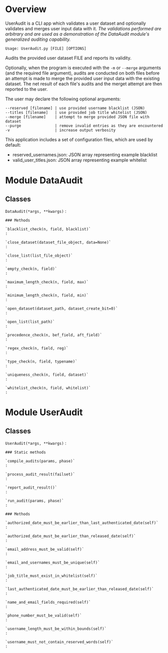 # Overview

UserAudit is a CLI app which validates a user dataset and optionally validates and merges user input data with it.
_The validations performed are arbitrary and are used as a demonstration of the DataAudit module's generalized auditing capability._

`Usage: UserAudit.py [FILE] [OPTIONS]`

Audits the provided user dataset FILE and reports its validity.

Optionally, when the program is executed with the `-m` or `--merge` arguments (and the required file argument), audits are conducted on both files before an attempt is made to merge the provided user input data with the existing dataset. The net result of each file's audits and the merget attempt are then reported to the user.

The user may declare the following optional arguments:
```
--reserved [filename] | use provided username blacklist (JSON)
--titles [filename]   | use provided job title whitelist (JSON)
--merge [filename]    | attempt to merge provided JSON file with dataset
--purge               | remove invalid entries as they are encountered
-v                    | increase output verbosity
```

This application includes a set of configuration files, which are used by default:
- reserved_usernames.json: JSON array representing example blacklist
- valid_user_titles.json: JSON array representing example whitelist



Module DataAudit
================

Classes
-------

`DataAudit(*args, **kwargs)`
:   

    ### Methods

    `blacklist_check(n, field, blacklist)`
    :

    `close_dataset(dataset_file_object, data=None)`
    :

    `close_list(list_file_object)`
    :

    `empty_check(n, field)`
    :

    `maximum_length_check(n, field, max)`
    :

    `minimum_length_check(n, field, min)`
    :

    `open_dataset(dataset_path, dataset_create_bit=0)`
    :

    `open_list(list_path)`
    :

    `precedence_check(n, bef_field, aft_field)`
    :

    `regex_check(n, field, reg)`
    :

    `type_check(n, field, typename)`
    :

    `uniqueness_check(n, field, dataset)`
    :

    `whitelist_check(n, field, whitelist)`
    :



Module UserAudit
================

Classes
-------

`UserAudit(*args, **kwargs)`
:   

    ### Static methods

    `compile_audits(params, phase)`
    :

    `process_audit_result(failset)`
    :

    `report_audit_result()`
    :

    `run_audit(params, phase)`
    :

    ### Methods

    `authorized_date_must_be_earlier_than_last_authenticated_date(self)`
    :

    `authorized_date_must_be_earlier_than_released_date(self)`
    :

    `email_address_must_be_valid(self)`
    :

    `email_and_usernames_must_be_unique(self)`
    :

    `job_title_must_exist_in_whitelist(self)`
    :

    `last_authenticated_date_must_be_earlier_than_released_date(self)`
    :

    `name_and_email_fields_required(self)`
    :

    `phone_number_must_be_valid(self)`
    :

    `username_length_must_be_within_bounds(self)`
    :

    `username_must_not_contain_reserved_words(self)`
    :
